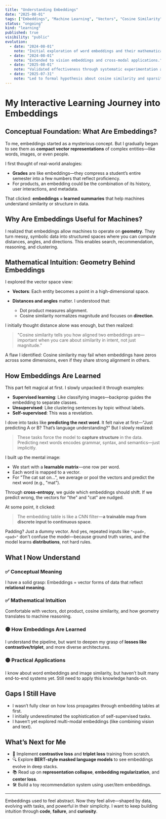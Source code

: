 ```yaml
---
title: "Understanding Embeddings"
date: "2025-08-01"
tags: ["Embeddings", "Machine Learning", "Vectors", "Cosine Similarity", "Neural Networks"]
status: "ongoing"
kind: "learning"
published: true
visibility: "public"
evolution:
  - date: "2024-08-01"
    note: "Initial exploration of word embeddings and their mathematical foundations."
  - date: "2024-08-01"
    note: "Extended to vision embeddings and cross-modal applications."
  - date: "2025-08-01"
    note: "Validated effectiveness through systematic experimentation and comparison."
  - date: "2025-07-31"
    note: "Led to formal hypothesis about cosine similarity and sparsity - see research post: Investigating Cosine Similarity Robustness with Sparse Embeddings"
---
```


# My Interactive Learning Journey into Embeddings

## Conceptual Foundation: What Are Embeddings?

To me, embeddings started as a mysterious concept. But I gradually began to see them as **compact vector representations** of complex entities—like words, images, or even people.

I first thought of real-world analogies:

* **Grades** are like embeddings—they compress a student’s entire semester into a few numbers that reflect proficiency.
* For products, an embedding could be the combination of its history, user interactions, and metadata.

That clicked: **embeddings = learned summaries** that help machines understand similarity or structure in data.

## Why Are Embeddings Useful for Machines?

I realized that embeddings allow machines to operate on **geometry**. They turn messy, symbolic data into structured spaces where you can compute distances, angles, and directions. This enables search, recommendation, reasoning, and clustering.

## Mathematical Intuition: Geometry Behind Embeddings

I explored the vector space view:

* **Vectors**: Each entity becomes a point in a high-dimensional space.
* **Distances and angles** matter. I understood that:

  * Dot product measures alignment.
  * Cosine similarity normalizes magnitude and focuses on **direction**.

I initially thought distance alone was enough, but then realized:

> "Cosine similarity tells you how aligned two embeddings are—important when you care about similarity in intent, not just magnitude."

A flaw I identified: Cosine similarity may fail when embeddings have zeros across some dimensions, even if they share strong alignment in others.

## How Embeddings Are Learned

This part felt magical at first. I slowly unpacked it through examples:

* **Supervised learning**: Like classifying images—backprop guides the embedding to separate classes.
* **Unsupervised**: Like clustering sentences by topic without labels.
* **Self-supervised**: This was a revelation.

I dove into tasks like **predicting the next word**. It felt naive at first—"Just predicting A or B? That’s language understanding?" But I slowly realized:

> These tasks force the model to **capture structure** in the data. Predicting next words encodes grammar, syntax, and semantics—just implicitly.

I built up the mental image:

* We start with a **learnable matrix**—one row per word.
* Each word is mapped to a vector.
* For "The cat sat on...", we average or pool the vectors and predict the next word (e.g., "mat").

Through **cross-entropy**, we guide which embeddings should shift. If we predict wrong, the vectors for "the" and "cat" are nudged.

At some point, it clicked:

> The embedding table is like a CNN filter—**a trainable map from discrete input to continuous space**.

Padding? Just a dummy vector. And yes, repeated inputs like `"<pad>, <pad>"` don't confuse the model—because ground truth varies, and the model learns **distributions**, not hard rules.

## What I Now Understand

### ✅ Conceptual Meaning

I have a solid grasp: Embeddings = vector forms of data that reflect **relational meaning**.

### ✅ Mathematical Intuition

Comfortable with vectors, dot product, cosine similarity, and how geometry translates to machine reasoning.

### 🟡 How Embeddings Are Learned

I understand the pipeline, but want to deepen my grasp of **losses like contrastive/triplet**, and more diverse architectures.

### 🟡 Practical Applications

I know about word embeddings and image similarity, but haven’t built many end-to-end systems yet. Still need to apply this knowledge hands-on.

## Gaps I Still Have

* I wasn’t fully clear on how loss propagates through embedding tables at first.
* I initially underestimated the sophistication of self-supervised tasks.
* I haven’t yet explored multi-modal embeddings (like combining vision and text).

## What’s Next for Me

* 🔬 Implement **contrastive loss** and **triplet loss** training from scratch.
* 🔍 Explore **BERT-style masked language models** to see embeddings evolve in deep stacks.
* 📚 Read up on **representation collapse**, **embedding regularization**, and **center loss**.
* 🛠️ Build a toy recommendation system using user/item embeddings.

---

Embeddings used to feel abstract. Now they feel alive—shaped by data, evolving with tasks, and powerful in their simplicity. I want to keep building intuition through **code**, **failure**, and **curiosity**.

